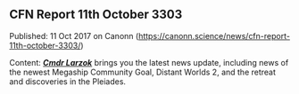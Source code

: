 ## CFN Report 11th October 3303

Published: 11 Oct 2017 on Canonn (https://canonn.science/news/cfn-report-11th-october-3303/)

Content: [***Cmdr Larzok***](https://canonn.science/user/larzok) brings you the latest news update, including news of the newest Megaship Community Goal, Distant Worlds 2, and the retreat and discoveries in the Pleiades.
